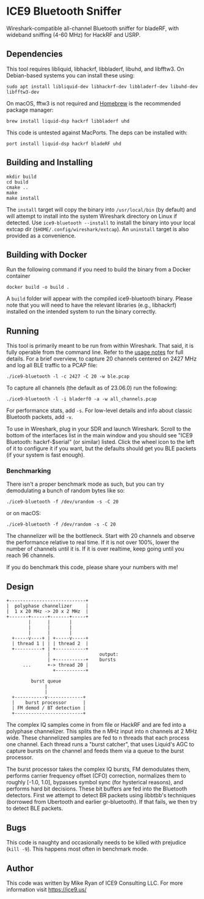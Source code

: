 # ICE9 Bluetooth Sniffer

Wireshark-compatible all-channel Bluetooth sniffer for bladeRF, with
wideband sniffing (4-60 MHz) for HackRF and USRP.

## Dependencies

This tool requires libliquid, libhackrf, libbladerf, libuhd, and
libfftw3. On Debian-based systems you can install these using:

    sudo apt install libliquid-dev libhackrf-dev libbladerf-dev libuhd-dev libfftw3-dev

On macOS, fftw3 is not required and [Homebrew](https://brew.sh/) is the
recommended package manager:

    brew install liquid-dsp hackrf libbladerf uhd

This code is untested against MacPorts. The deps can be installed with:

    port install liquid-dsp hackrf bladeRF uhd

## Building and Installing

    mkdir build
    cd build
    cmake ..
    make
    make install

The `install` target will copy the binary into `/usr/local/bin` (by
default) and will attempt to install into the system Wireshark directory
on Linux if detected. Use `ice9-bluetooth --install` to install the
binary into your local extcap dir (`$HOME/.config/wireshark/extcap`). An
`uninstall` target is also provided as a convenience.

## Building with Docker
Run the following command if you need to build the binary from a Docker container

    docker build -o build .

A `build` folder will appear with the compiled ice9-bluetooth binary. Please note that you will need to 
have the relevant libraries (e.g., libhackrf) installed on the intended system to run the binary correctly.


## Running

This tool is primarily meant to be run from within Wireshark. That said,
it is fully operable from the command line. Refer to the [usage
notes](help.txt) for full details. For a brief overview, to capture 20
channels centered on 2427 MHz and log all BLE traffic to a PCAP file:

    ./ice9-bluetooth -l -c 2427 -C 20 -w ble.pcap

To capture all channels (the default as of 23.06.0) run the following:

    ./ice9-bluetooth -l -i bladerf0 -a -w all_channels.pcap

For performance stats, add `-s`. For low-level details and info about
classic Bluetooth packets, add `-v`.

To use in Wireshark, plug in your SDR and launch Wireshark. Scroll to the
bottom of the interfaces list in the main window and you should see "ICE9
Bluetooth: hackrf-$serial" (or similar) listed. Click the wheel icon to the
left of it to configure it if you want, but the defaults should get you BLE
packets (if your system is fast enough).

### Benchmarking

There isn't a proper benchmark mode as such, but you can try
demodulating a bunch of random bytes like so:

    ./ice9-bluetooth -f /dev/urandom -s -C 20

or on macOS:

    ./ice9-bluetooth -f /dev/random -s -C 20

The channelizer will be the bottleneck. Start with 20 channels and
observe the performance relative to real time. If it is not over 100%,
lower the number of channels until it is. If it is over realtime, keep
going until you reach 96 channels.

If you do benchmark this code, please share your numbers with me!

## Design

    +----------------------------+
    |  polyphase channelizer     |
    |  1 x 20 MHz -> 20 x 2 MHz  |
    +-------+------+-------+-----+
            |      |       |
            |      |       |
            |      |       |
      +-----v----+ | +-----v-----+
      | thread 1 | | | thread 2  |
      +----------+ | +-----------+
                   |                  output:
                   | +-----------+    bursts
          ...      +-> thread 20 |
                     +-----------+

             burst queue
                  |
                  |
      +-----------v-------------+
      |    burst processor      |
      | FM demod / BT detection |
      +-------------------------+

The complex IQ samples come in from file or HackRF and are fed into a
polyphase channelizer. This splits the n MHz input into n channels at 2
MHz wide. These channelized samples are fed to n threads that each
process one channel. Each thread runs a "burst catcher", that uses
Liquid's AGC to capture bursts on the channel and feeds them via a queue
to the burst processor.

The burst processor takes the complex IQ bursts, FM demodulates them,
performs carrier frequency offset (CFO) correction, normalizes them to
roughly [-1.0, 1.0], bypasses symbol sync (for hysterical reasons), and
performs hard bit decisions. These bit buffers are fed into the
Bluetooth detectors. First we attempt to detect BR packets using
libbtbb's techniques (borrowed from Ubertooth and earlier gr-bluetooth).
If that fails, we then try to detect BLE packets.

## Bugs

This code is naughty and occasionally needs to be killed with prejudice
(`kill -9`). This happens most often in benchmark mode.

## Author

This code was written by Mike Ryan of ICE9 Consulting LLC. For more
information visit https://ice9.us/
